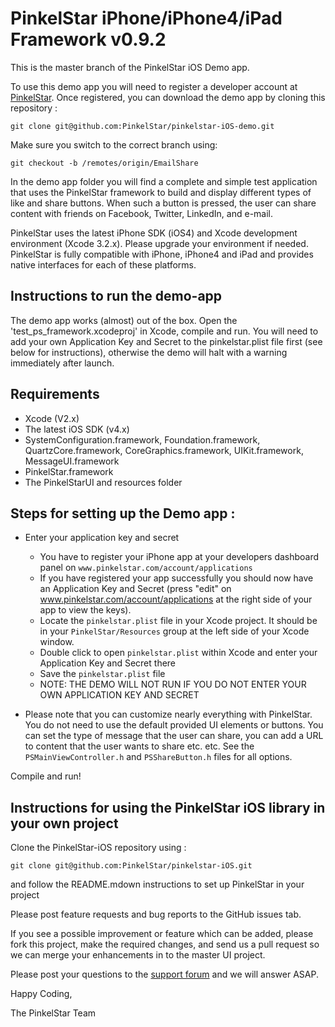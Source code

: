 PinkelStar iPhone/iPhone4/iPad Framework v0.9.2
===========================================================

This is the master branch of the PinkelStar iOS Demo app. 

To use this demo app you will need to register a developer
account at [PinkelStar](http://www.pinkelstar.com). Once registered, you can download the demo app by cloning this repository :

    git clone git@github.com:PinkelStar/pinkelstar-iOS-demo.git

Make sure you switch to the correct branch using:

	git checkout -b /remotes/origin/EmailShare
	
In the demo app folder you will find a complete and simple test application that uses the PinkelStar framework to build and display different types of like and share buttons. When such a button is pressed, the user can share content with friends on Facebook, Twitter, LinkedIn, and e-mail.

PinkelStar uses the latest iPhone SDK (iOS4) and Xcode development environment (Xcode 3.2.x). Please upgrade your environment if needed. PinkelStar is fully compatible with iPhone, iPhone4 and iPad and provides native interfaces for each of these platforms.


Instructions to run the demo-app
--------------------------------

The demo app works (almost) out of the box. Open the 'test_ps_framework.xcodeproj' in Xcode, compile and run.
You will need to add your own Application Key and Secret to the pinkelstar.plist file first (see below for instructions), otherwise the demo will halt with a warning immediately after launch.

Requirements
------------
* Xcode (V2.x)
* The latest iOS SDK (v4.x)
* SystemConfiguration.framework, Foundation.framework, QuartzCore.framework, CoreGraphics.framework, UIKit.framework, MessageUI.framework
* PinkelStar.framework
* The PinkelStarUI and resources folder

Steps for setting up the Demo app :
-----------------------------------

- Enter your application key and secret
	- You have to register your iPhone app at your developers dashboard panel on `www.pinkelstar.com/account/applications`
	- If you have registered your app successfully you should now have an Application Key and Secret (press "edit" on www.pinkelstar.com/account/applications at the right side of your app to view the keys).
	- Locate the `pinkelstar.plist` file in your Xcode project. It should be in your `PinkelStar/Resources` group at the left side of your Xcode window.
	- Double click to open `pinkelstar.plist` within Xcode and enter your Application Key and Secret there
	- Save the `pinkelstar.plist` file
	- NOTE: THE DEMO WILL NOT RUN IF YOU DO NOT ENTER YOUR OWN APPLICATION KEY AND SECRET


- Please note that you can customize nearly everything with PinkelStar. You do not need to use the default provided UI elements or buttons. You can set the type of message that the user can share, you can add a URL to content that the user wants to share etc. etc. See the `PSMainViewController.h` and `PSShareButton.h` files for all options.

Compile and run!

Instructions for using the PinkelStar iOS library in your own project
---------------------------------------------------------------------
Clone the PinkelStar-iOS repository using :

	git clone git@github.com:PinkelStar/pinkelstar-iOS.git
	
and follow the README.mdown instructions to set up PinkelStar in your project
	
Please post feature requests and bug reports to the GitHub issues tab.

If you see a possible improvement or feature which can be added, please fork this project, make the required changes, and
send us a pull request so we can merge your enhancements in to the master UI project.

Please post your questions to the [support forum](http://support.pinkelstar.com) and we will answer ASAP.

Happy Coding,

The PinkelStar Team
